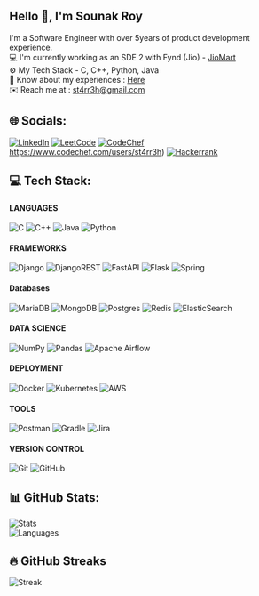 ## Hello 👋, I'm Sounak Roy

I'm a Software Engineer with over 5years of product development experience.<br>
💻 I'm currently working as an SDE 2 with Fynd (Jio) - [JioMart](https://www.jiomart.com/)<br>
⚙️ My Tech Stack - C, C++, Python, Java<br>
📄 Know about my experiences : [Here](https://drive.google.com/file/d/1M0KffA_cfROKYAIYOZhmXBkDN7GaLUPv/view?usp=drive_link)<br>
✉️ Reach me at : st4rr3h@gmail.com

## 🌐 Socials:
[![LinkedIn](https://img.shields.io/badge/LinkedIn-%230077B5.svg?logo=linkedin&logoColor=white)](https://linkedin.com/in/st4rr3h) 
[![LeetCode](https://img.shields.io/badge/-LeetCode-FFA116?style=for-the-badge&logo=LeetCode&logoColor=black)](https://www.leetcode.com/__st4rr3h__)
[![CodeChef](https://img.shields.io/badge/-CodeChef-5B4638?style=for-the-badge&logo=CodeChef&logoColor=white)]()https://www.codechef.com/users/st4rr3h)
[![Hackerrank](https://img.shields.io/badge/-Hackerrank-2EC866?style=for-the-badge&logo=HackerRank&logoColor=white)](https://www.hackerrank.com/__st4rr3h__)

## 💻 Tech Stack:

#### LANGUAGES
![C](https://img.shields.io/badge/c-%2300599C.svg?style=for-the-badge&logo=c&logoColor=white) 
![C++](https://img.shields.io/badge/c++-%2300599C.svg?style=for-the-badge&logo=c%2B%2B&logoColor=white) 
![Java](https://img.shields.io/badge/java-%23ED8B00.svg?style=for-the-badge&logo=java&logoColor=white) 
![Python](https://img.shields.io/badge/python-3670A0?style=for-the-badge&logo=python&logoColor=ffdd54)

#### FRAMEWORKS
![Django](https://img.shields.io/badge/django-%23092E20.svg?style=for-the-badge&logo=django&logoColor=white) 
![DjangoREST](https://img.shields.io/badge/DJANGO-REST-ff1709?style=for-the-badge&logo=django&logoColor=white&color=ff1709&labelColor=gray) ![FastAPI](https://img.shields.io/badge/FastAPI-005571?style=for-the-badge&logo=fastapi) 
![Flask](https://img.shields.io/badge/flask-%23000.svg?style=for-the-badge&logo=flask&logoColor=white) 
![Spring](https://img.shields.io/badge/spring-%236DB33F.svg?style=for-the-badge&logo=spring&logoColor=white)

#### Databases
![MariaDB](https://img.shields.io/badge/MariaDB-003545?style=for-the-badge&logo=mariadb&logoColor=white) 
![MongoDB](https://img.shields.io/badge/MongoDB-%234ea94b.svg?style=for-the-badge&logo=mongodb&logoColor=white) 
![Postgres](https://img.shields.io/badge/postgres-%23316192.svg?style=for-the-badge&logo=postgresql&logoColor=white) 
![Redis](https://img.shields.io/badge/redis-%23DD0031.svg?style=for-the-badge&logo=redis&logoColor=white) 
![ElasticSearch](https://img.shields.io/badge/-ElasticSearch-005571?style=for-the-badge&logo=elasticsearch)

#### DATA SCIENCE
![NumPy](https://img.shields.io/badge/numpy-%23013243.svg?style=for-the-badge&logo=numpy&logoColor=white) 
![Pandas](https://img.shields.io/badge/pandas-%23150458.svg?style=for-the-badge&logo=pandas&logoColor=white) 
![Apache Airflow](https://img.shields.io/badge/Apache%20Airflow-017CEE?style=for-the-badge&logo=Apache%20Airflow&logoColor=white)

#### DEPLOYMENT
![Docker](https://img.shields.io/badge/docker-%230db7ed.svg?style=for-the-badge&logo=docker&logoColor=white)
![Kubernetes](https://img.shields.io/badge/kubernetes-%23326ce5.svg?style=for-the-badge&logo=kubernetes&logoColor=white) 
![AWS](https://img.shields.io/badge/AWS-%23FF9900.svg?style=for-the-badge&logo=amazon-aws&logoColor=white)

#### TOOLS
![Postman](https://img.shields.io/badge/Postman-FF6C37?style=for-the-badge&logo=postman&logoColor=white)
![Gradle](https://img.shields.io/badge/Gradle-02303A.svg?style=for-the-badge&logo=Gradle&logoColor=white)
![Jira](https://img.shields.io/badge/jira-%230A0FFF.svg?style=for-the-badge&logo=jira&logoColor=white)

#### VERSION CONTROL
![Git](https://img.shields.io/badge/-Git-000?style=for-the-badge&logo=git)
![GitHub](https://img.shields.io/badge/-GitHub-000?style=for-the-badge&logo=github)

## 📊 GitHub Stats:
![Stats](https://github-readme-stats.vercel.app/api?username=st4rr3h&theme=dark&hide_border=false&include_all_commits=true&count_private=true)<br/>
![Languages](https://github-readme-stats.vercel.app/api/top-langs/?username=st4rr3h&theme=dark&hide_border=false&include_all_commits=true&count_private=true&layout=compact)

## 🔥 GitHub Streaks
![Streak](https://github-readme-streak-stats.herokuapp.com/?user=st4rr3h&theme=dark&hide_border=false)<br/>
